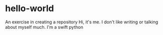 # hello-world
An exercise in creating a repository
Hi, it's me. I don't like writing or talking about myself much. I'm a swift python 
